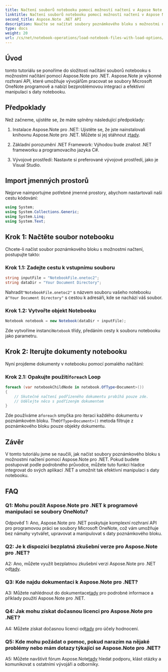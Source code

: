 ```yaml
---
title: Načtení souborů notebooku pomocí možností načtení v Aspose Note .NET
linktitle: Načtení souborů notebooku pomocí možností načtení v Aspose Note .NET
second_title: Aspose.Note .NET API
description: Naučte se načítat soubory poznámkového bloku s možnostmi načítání pomocí Aspose.Note pro .NET. Bezproblémově integrujte tuto funkci do svých aplikací .NET pro efektivní manipulaci s daty notebooku.
type: docs
weight: 20
url: /cs/net/notebook-operations/load-notebook-files-with-load-options/
---
```

## Úvod

tomto tutoriálu se ponoříme do složitosti načítání souborů notebooku s možnostmi načítání pomocí Aspose.Note pro .NET. Aspose.Note je výkonné rozhraní API, které umožňuje vývojářům pracovat se soubory Microsoft OneNote programově a nabízí bezproblémovou integraci a efektivní manipulaci s daty notebooku.

## Předpoklady

Než začneme, ujistěte se, že máte splněny následující předpoklady:

1.  Instalace Aspose.Note pro .NET: Ujistěte se, že jste nainstalovali knihovnu Aspose.Note pro .NET. Můžete si jej stáhnout z[tady](https://releases.aspose.com/note/net/).

2. Základní porozumění .NET Framework: Výhodou bude znalost .NET frameworku a programovacího jazyka C#.

3. Vývojové prostředí: Nastavte si preferované vývojové prostředí, jako je Visual Studio.

## Import jmenných prostorů

Nejprve naimportujme potřebné jmenné prostory, abychom nastartovali naši cestu kódování:

```csharp
using System;
using System.Collections.Generic;
using System.Linq;
using System.Text;
```

## Krok 1: Načtěte soubor notebooku

Chcete-li načíst soubor poznámkového bloku s možnostmi načtení, postupujte takto:

### Krok 1.1: Zadejte cestu k vstupnímu souboru

```csharp
string inputFile = "NotebookFile.onetoc2";
string dataDir = "Your Document Directory";
```

 Nahradit`"NotebookFile.onetoc2"` s názvem souboru vašeho notebooku a`"Your Document Directory"` s cestou k adresáři, kde se nachází váš soubor.

### Krok 1.2: Vytvořte objekt Notebooku

```csharp
Notebook notebook = new Notebook(dataDir + inputFile);
```

 Zde vytvoříme instanci`Notebook` třídy, předáním cesty k souboru notebooku jako parametru.

## Krok 2: Iterujte dokumenty notebooku

Nyní projdeme dokumenty v notebooku pomocí pomalého načítání:

###  Krok 2.1: Opakujte použití`foreach` Loop

```csharp
foreach (var notebookChildNode in notebook.OfType<Document>()) 
{
    // Skutečné načtení podřízeného dokumentu probíhá pouze zde.
    // Udělejte něco s podřízeným dokumentem
}
```

 Zde používáme a`foreach` smyčka pro iteraci každého dokumentu v poznámkovém bloku. The`OfType<Document>()` metoda filtruje z poznámkového bloku pouze objekty dokumentu.

## Závěr

V tomto tutoriálu jsme se naučili, jak načíst soubory poznámkového bloku s možnostmi načtení pomocí Aspose.Note pro .NET. Pokud budete postupovat podle podrobného průvodce, můžete tuto funkci hladce integrovat do svých aplikací .NET a umožnit tak efektivní manipulaci s daty notebooku.

## FAQ

### Q1: Mohu použít Aspose.Note pro .NET k programové manipulaci se soubory OneNotu?

Odpověď 1: Ano, Aspose.Note pro .NET poskytuje komplexní rozhraní API pro programovou práci se soubory Microsoft OneNote, což vám umožňuje bez námahy vytvářet, upravovat a manipulovat s daty poznámkového bloku.

### Q2: Je k dispozici bezplatná zkušební verze pro Aspose.Note pro .NET?

A2: Ano, můžete využít bezplatnou zkušební verzi Aspose.Note pro .NET od[tady](https://releases.aspose.com/).

### Q3: Kde najdu dokumentaci k Aspose.Note pro .NET?

 A3: Můžete nahlédnout do dokumentace[tady](https://reference.aspose.com/note/net/) pro podrobné informace a příklady použití Aspose.Note pro .NET.

### Q4: Jak mohu získat dočasnou licenci pro Aspose.Note pro .NET?

 A4: Můžete získat dočasnou licenci od[tady](https://purchase.aspose.com/temporary-license/) pro účely hodnocení.

### Q5: Kde mohu požádat o pomoc, pokud narazím na nějaké problémy nebo mám dotazy týkající se Aspose.Note pro .NET?

 A5: Můžete navštívit fórum Aspose.Note[tady](https://forum.aspose.com/c/note/28) hledat podporu, klást otázky a komunikovat s ostatními vývojáři a odborníky.